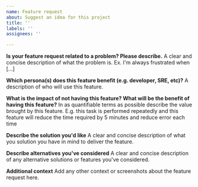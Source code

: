 ```yaml
---
name: Feature request
about: Suggest an idea for this project
title: ''
labels: ''
assignees: ''

---
```


**Is your feature request related to a problem? Please describe.**
A clear and concise description of what the problem is. Ex. I'm always frustrated when [...]

**Which persona(s) does this feature benefit (e.g. developer, SRE, etc)?**
A description of who will use this feature.

**What is the impact of not having this feature? What will be the benefit of having this feature?**
In as quantifiable terms as possible describe the value brought by this feature. E.g. this task is performed repeatedly and this feature will reduce the time required by 5 minutes and reduce error each time

**Describe the solution you'd like**
A clear and concise description of what you solution you have in mind to deliver the feature.

**Describe alternatives you've considered**
A clear and concise description of any alternative solutions or features you've considered.

**Additional context**
Add any other context or screenshots about the feature request here.
